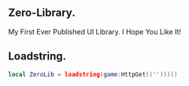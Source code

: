 ## Zero-Library.

My First Ever Published UI Library. I Hope You Like It!

## Loadstring.
```lua
local ZeroLib = loadstring(game:HttpGet(('')))()
```
